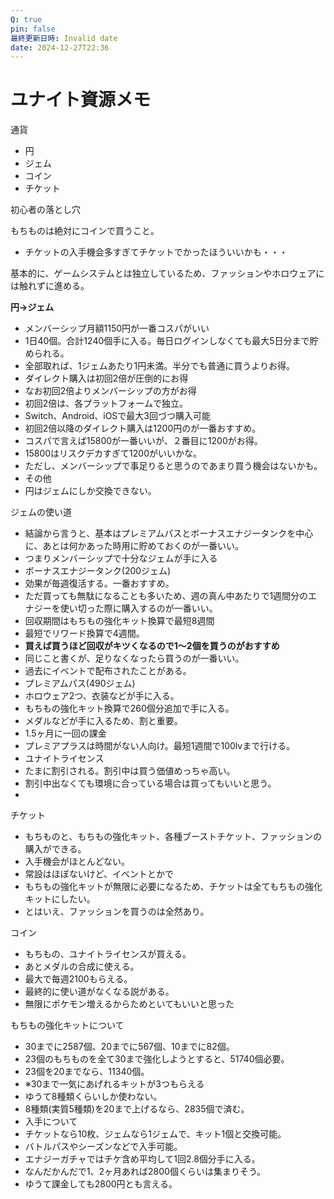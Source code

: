 ```yaml
---
Q: true
pin: false
最終更新日時: Invalid date
date: 2024-12-27T22:36
---
```

# ユナイト資源メモ

通貨

- 円  
- ジェム  
- コイン  
- チケット  

初心者の落とし穴

もちものは絶対にコインで買うこと。

- チケットの入手機会多すぎてチケットでかったほういいかも・・・

基本的に、ゲームシステムとは独立しているため、ファッションやホロウェアには触れずに進める。

**円→ジェム**

- メンバーシップ月額1150円が一番コスパがいい  
- 1日40個。合計1240個手に入る。毎日ログインしなくても最大5日分まで貯められる。  
- 全部取れば、1ジェムあたり1円未満。半分でも普通に買うよりお得。  
- ダイレクト購入は初回2倍が圧倒的にお得  
- なお初回2倍よりメンバーシップの方がお得  
- 初回2倍は、各プラットフォームで独立。  
- Switch、Android、iOSで最大3回づつ購入可能  
- 初回2倍以降のダイレクト購入は1200円のが一番おすすめ。  
- コスパで言えば15800が一番いいが、２番目に1200がお得。  
- 15800はリスクデカすぎて1200がいいかな。  
- ただし、メンバーシップで事足りると思うのであまり買う機会はないかも。  
- その他  
- 円はジェムにしか交換できない。  

ジェムの使い道

- 結論から言うと、基本はプレミアムパスとボーナスエナジータンクを中心に、あとは何かあった時用に貯めておくのが一番いい。  
- つまりメンバーシップで十分なジェムが手に入る  
- ボーナスエナジータンク(200ジェム)  
- 効果が毎週復活する。一番おすすめ。  
- ただ買っても無駄になることも多いため、週の真ん中あたりで1週間分のエナジーを使い切った際に購入するのが一番いい。  
- 回収期間はもちもの強化キット換算で最短8週間  
- 最短でリワード換算で4週間。  
- **買えば買うほど回収がキツくなるので1〜2個を買うのがおすすめ**  
- 同じこと書くが、足りなくなったら買うのが一番いい。  
- 過去にイベントで配布されたことがある。  
- プレミアムパス(490ジェム)  
- ホロウェア2つ、衣装などが手に入る。  
- もちもの強化キット換算で260個分追加で手に入る。  
- メダルなどが手に入るため、割と重要。  
- 1.5ヶ月に一回の課金  
- プレミアプラスは時間がない人向け。最短1週間で100lvまで行ける。  
- ユナイトライセンス  
- たまに割引される。割引中は買う価値めっちゃ高い。  
- 割引中出なくても環境に合っている場合は買ってもいいと思う。  
-  

チケット

- もちものと、もちもの強化キット、各種ブーストチケット、ファッションの購入ができる。  
- 入手機会がほとんどない。  
- 常設はほぼないけど、イベントとかで  
- もちもの強化キットが無限に必要になるため、チケットは全てもちもの強化キットにしたい。  
- とはいえ、ファッションを買うのは全然あり。  

コイン

- もちもの、ユナイトライセンスが買える。  
- あとメダルの合成に使える。  
- 最大で毎週2100もらえる。  
- 最終的に使い道がなくなる説がある。  
- 無限にポケモン増えるからためといてもいいと思った  

もちもの強化キットについて

- 30までに2587個、20までに567個、10までに82個。  
- 23個のもちものを全て30まで強化しようとすると、51740個必要。  
- 23個を20までなら、11340個。  
- ※30まで一気にあげれるキットが3つもらえる  
- ゆうて8種類くらいしか使わない。  
- 8種類(実質5種類)を20まで上げるなら、2835個で済む。  
- 入手について  
- チケットなら10枚、ジェムなら1ジェムで、キット1個と交換可能。  
- バトルパスやシーズンなどで入手可能。  
- エナジーガチャではチケ含め平均して1回2.8個分手に入る。  
- なんだかんだで1、2ヶ月あれば2800個くらいは集まりそう。  
- ゆうて課金しても2800円とも言える。